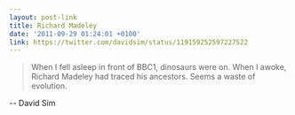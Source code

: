 ```yaml
---
layout: post-link
title: Richard Madeley
date: '2011-09-29 01:24:01 +0100'
link: https://twitter.com/davidsim/status/119159252597227522
---
```

> When I fell asleep in front of BBC1, dinosaurs were on. When I awoke, Richard Madeley had traced his ancestors. Seems a waste of evolution.

-- David Sim